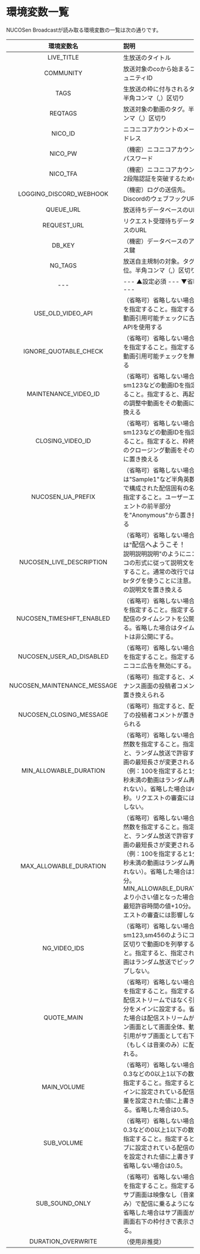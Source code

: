 # 環境変数一覧

NUCOSen Broadcastが読み取る環境変数の一覧は次の通りです。

| 環境変数名 | 説明 |
| :--: | :-- |
| LIVE_TITLE | 生放送のタイトル |
| COMMUNITY | 放送対象のcoから始まるコミュニティID |
| TAGS | 生放送の枠に付与されるタグ。半角コンマ（,）区切り |
| REQTAGS | 放送対象の動画のタグ。半角コンマ（,）区切り |
| NICO_ID | ニコニコアカウントのメールアドレス |
| NICO_PW | （機密）ニコニコアカウントのパスワード |
| NICO_TFA | （機密）ニコニコアカウントの2段階認証を突破するための鍵 |
| LOGGING_DISCORD_WEBHOOK | （機密）ログの送信先。DiscordのウェブフックURL |
| QUEUE_URL | 放送待ちデータベースのURL |
| REQUEST_URL | リクエスト受理待ちデータベースのURL |
| DB_KEY | （機密）データベースのアクセス鍵 |
| NG_TAGS | 放送自主規制の対象。タグ単位。半角コンマ（,）区切り |
| --- | --- ▲設定必須 --- ▼省略可 --- |
| USE_OLD_VIDEO_API | （省略可）省略しない場合は1を指定すること。指定すると、動画引用可能チェックに古いAPIを使用する |
| IGNORE_QUOTABLE_CHECK | （省略可）省略しない場合は1を指定すること。指定すると、動画引用可能チェックを無視する |
| MAINTENANCE_VIDEO_ID | （省略可）省略しない場合はsm123などの動画IDを指定すること。指定すると、再起動時の調整中動画をその動画に置き換える |
| CLOSING_VIDEO_ID | （省略可）省略しない場合はsm123などの動画IDを指定すること。指定すると、枠終了前のクロージング動画をその動画に置き換える |
| NUCOSEN_UA_PREFIX | （省略可）省略しない場合は"Sample1"など半角英数字で構成された配信固有の名称を指定すること。ユーザーエージェントの前半部分を"Anonymous"から置き換える |
| NUCOSEN_LIVE_DESCRIPTION | （省略可）省略しない場合は"<font size="+1">配信へようこそ！</font><br />説明説明説明"のようにニコニコの形式に従って説明文を記述すること。通常の改行ではなくbrタグを使うことに注意。配信の説明文を置き換える |
| NUCOSEN_TIMESHIFT_ENABLED | （省略可）省略しない場合は1を指定すること。指定すると、配信のタイムシフトを公開する。省略した場合はタイムシフトは非公開にする。 |
| NUCOSEN_USER_AD_DISABLED | （省略可）省略しない場合は1を指定すること。指定すると、ニコニ広告を無効にする。 |
| NUCOSEN_MAINTENANCE_MESSAGE | （省略可）指定すると、メンテナンス画面の投稿者コメントが置き換えられる |
| NUCOSEN_CLOSING_MESSAGE | （省略可）指定すると、配信終了の投稿者コメントが置き換えられる |
| MIN_ALLOWABLE_DURATION | （省略可）省略しない場合は自然数を指定すること。指定すると、ランダム放送で許容する動画の最短長さが変更される（例：100を指定すると1分40秒未満の動画はランダム再生されない）。省略した場合は45秒。リクエストの審査には影響しない。 |
| MAX_ALLOWABLE_DURATION | （省略可）省略しない場合は自然数を指定すること。指定すると、ランダム放送で許容する動画の最短長さが変更される（例：100を指定すると1分40秒未満の動画はランダム再生されない）。省略した場合は10分。MIN_ALLOWABLE_DURATIONより小さい値となった場合は、最短許容時間の値+10分。リクエストの審査には影響しない。 |
| NG_VIDEO_IDS | （省略可）省略しない場合はsm123,sm456のようにコンマ区切りで動画IDを列挙すること。指定すると、指定された動画はランダム放送でピックアップしない。 |
| QUOTE_MAIN | （省略可）省略しない場合は1を指定すること。指定すると、配信ストリームではなく引用部分をメインに設定する。省略した場合は配信ストリームがメイン画面として画面全体、動画の引用がサブ画面として右下の枠（もしくは音楽のみ）に配置される。 |
| MAIN_VOLUME | （省略可）省略しない場合は0.3などの0以上1以下の数値を指定すること。指定すると、メインに設定されている配信の音量を設定された値に上書きする。省略した場合は0.5。 |
| SUB_VOLUME | （省略可）省略しない場合は0.3などの0以上1以下の数値を指定すること。指定すると、サブに設定されている配信の音量を設定された値に上書きする。省略しない場合は0.5。 |
| SUB_SOUND_ONLY | （省略可）省略しない場合は1を指定すること。指定すると、サブ画面は映像なし（音楽のみ）で配信に乗るようになる。省略した場合はサブ画面が配信画面右下の枠付きで表示される。 |
| DURATION_OVERWRITE | （使用非推奨） |
